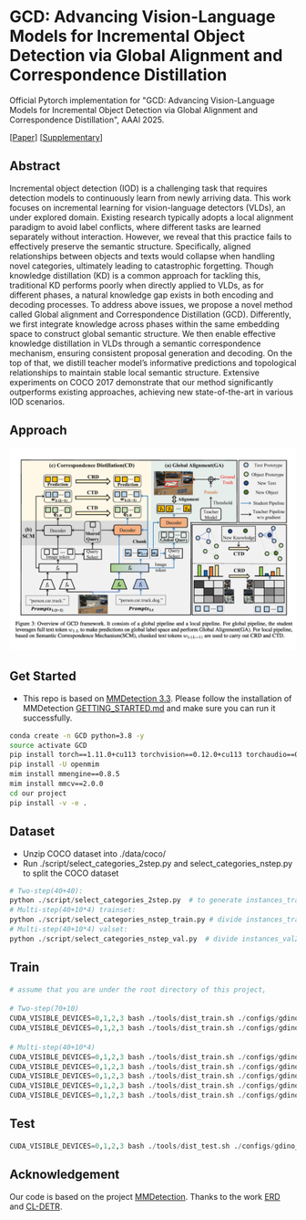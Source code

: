 # GCD: Advancing Vision-Language Models for Incremental Object Detection via Global Alignment and Correspondence Distillation
Official Pytorch implementation for "GCD: Advancing Vision-Language Models for Incremental Object Detection via Global Alignment and Correspondence Distillation", AAAI 2025.

[[Paper](https://ojs.aaai.org/index.php/AAAI/article/view/32864)]
[[Supplementary](https://github.com/Never-wx/GCD/blob/main/figures/Supplementary.pdf)]

## Abstract
Incremental object detection (IOD) is a challenging task that requires detection models to continuously learn from newly arriving data. This work focuses on incremental learning for vision-language detectors (VLDs), an under explored domain. Existing research typically adopts a local alignment paradigm to avoid label conflicts, where different tasks are learned separately without interaction. However, we reveal that this practice fails to effectively preserve the semantic structure. Specifically, aligned relationships between objects and texts would collapse when handling novel categories, ultimately leading to catastrophic forgetting. Though knowledge distillation (KD) is a common approach for tackling this, traditional KD performs poorly when directly applied to VLDs, as for different phases, a natural knowledge gap exists in both encoding and decoding processes. To address above issues, we propose a novel method called Global alignment and Correspondence Distillation (GCD). Differently, we first integrate knowledge across phases within the same embedding space to construct global semantic structure. We then enable effective knowledge distillation in VLDs through a semantic correspondence mechanism, ensuring consistent proposal generation and decoding. On the top of that, we distill teacher model’s informative predictions and topological relationships to maintain stable local semantic structure. Extensive experiments on COCO 2017 demonstrate that our method significantly outperforms existing approaches, achieving new state-of-the-art in various IOD scenarios.

## Approach
![example image](figures/total_framework.png)

## Get Started
- This repo is based on [MMDetection 3.3](https://github.com/open-mmlab/mmdetection). Please follow the installation of MMDetection [GETTING_STARTED.md](https://mmdetection.readthedocs.io/en/latest/get_started.html) and make sure you can run it successfully.
```bash
conda create -n GCD python=3.8 -y
source activate GCD
pip install torch==1.11.0+cu113 torchvision==0.12.0+cu113 torchaudio==0.11.0 --extra-index-url https://download.pytorch.org/whl/cu113
pip install -U openmim
mim install mmengine==0.8.5
mim install mmcv==2.0.0
cd our project
pip install -v -e .
```

## Dataset
- Unzip COCO dataset into ./data/coco/
- Run ./script/select_categories_2step.py and select_categories_nstep.py to split the COCO dataset
```python
# Two-step(40+40): 
python ./script/select_categories_2step.py  # to generate instances_train2017_0-39.json and instances_train2017_40-79.json, which is placed in ./data/coco/annotations/40+40
# Multi-step(40+10*4) trainset:
python ./script/select_categories_nstep_train.py # divide instances_train2017_40-79.json into 4 steps [40-49, 50-59, 60-69, 70-79], which is placed in ./data/coco/annotations/40+10_4
# Multi-step(40+10*4) valset:
python ./script/select_categories_nstep_val.py  # divide instances_val2017.json, the valset is [0-49, 0-59, 0-69, 0-79(original file)]
```

## Train
```python
# assume that you are under the root directory of this project,

# Two-step(70+10)
CUDA_VISIBLE_DEVICES=0,1,2,3 bash ./tools/dist_train.sh ./configs/gdino_inc/70+10/gdino_inc_70+10_0-69_scratch_coco.py 4   # train first 70 cats
CUDA_VISIBLE_DEVICES=0,1,2,3 bash ./tools/dist_train.sh ./configs/gdino_inc/70+10/gdino_inc_70+10_70-79_gcd_scratch_coco.py 4 --amp # train last 10 cats incrementally

# Multi-step(40+10*4)
CUDA_VISIBLE_DEVICES=0,1,2,3 bash ./tools/dist_train.sh ./configs/gdino_inc/40+40/gdino_inc_40+40_0-39_scratch_coco.py 4   
CUDA_VISIBLE_DEVICES=0,1,2,3 bash ./tools/dist_train.sh ./configs/gdino_inc/40+10_4/gdino_inc_40+10_4_40-49_gcd_scratch_coco.py 4 --amp
CUDA_VISIBLE_DEVICES=0,1,2,3 bash ./tools/dist_train.sh ./configs/gdino_inc/40+10_4/gdino_inc_40+10_4_50-59_gcd_scratch_coco.py 4 --amp
CUDA_VISIBLE_DEVICES=0,1,2,3 bash ./tools/dist_train.sh ./configs/gdino_inc/40+10_4/gdino_inc_40+10_4_60-69_gcd_scratch_coco.py 4 --amp
CUDA_VISIBLE_DEVICES=0,1,2,3 bash ./tools/dist_train.sh ./configs/gdino_inc/40+10_4/gdino_inc_40+10_4_70-79_gcd_scratch_coco.py 4 --amp 
```

## Test
```python
CUDA_VISIBLE_DEVICES=0,1,2,3 bash ./tools/dist_test.sh ./configs/gdino_inc/70+10/gdino_inc_70+10_70-79_gcd_scratch_coco.py ./work_dirs/gdino_inc_70+10_70-79_gcd_scratch_coco/epoch_12.pth 4 --cfg-options test_evaluator.classwise=True
```

## Acknowledgement
Our code is based on the project [MMDetection](https://github.com/open-mmlab/mmdetection).
Thanks to the work [ERD](https://github.com/Hi-FT/ERD) and [CL-DETR](https://github.com/yaoyao-liu/CL-DETR).
